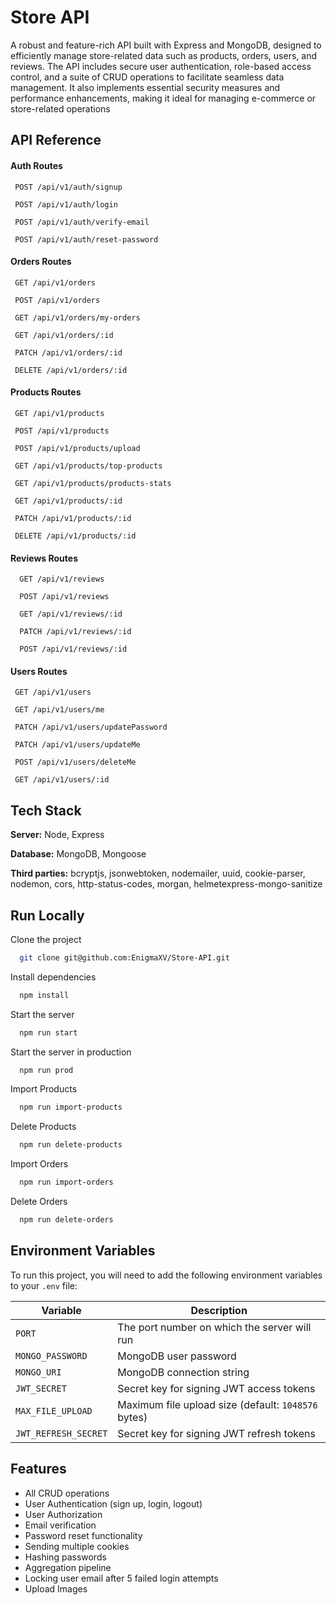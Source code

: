 # Store API

A robust and feature-rich API built with Express and MongoDB, designed to efficiently manage store-related data such as products, orders, users, and reviews. The API includes secure user authentication, role-based access control, and a suite of CRUD operations to facilitate seamless data management. It also implements essential security measures and performance enhancements, making it ideal for managing e-commerce or store-related operations

## API Reference

#### Auth Routes

```http
 POST /api/v1/auth/signup
```

```http
 POST /api/v1/auth/login
```

```http
 POST /api/v1/auth/verify-email
```

```http
 POST /api/v1/auth/reset-password
```

#### Orders Routes

```http
 GET /api/v1/orders
```

```http
 POST /api/v1/orders
```

```http
 GET /api/v1/orders/my-orders
```

```http
 GET /api/v1/orders/:id
```

```http
 PATCH /api/v1/orders/:id
```

```http
 DELETE /api/v1/orders/:id
```

#### Products Routes

```http
 GET /api/v1/products
```

```http
 POST /api/v1/products
```

```http
 POST /api/v1/products/upload
```

```http
 GET /api/v1/products/top-products
```

```http
 GET /api/v1/products/products-stats
```

```http
 GET /api/v1/products/:id
```

```http
 PATCH /api/v1/products/:id
```

```http
 DELETE /api/v1/products/:id
```

#### Reviews Routes

```http
  GET /api/v1/reviews
```

```http
  POST /api/v1/reviews
```

```http
  GET /api/v1/reviews/:id
```

```http
  PATCH /api/v1/reviews/:id
```

```http
  POST /api/v1/reviews/:id
```

#### Users Routes

```http
 GET /api/v1/users
```

```http
 GET /api/v1/users/me
```

```http
 PATCH /api/v1/users/updatePassword
```

```http
 PATCH /api/v1/users/updateMe
```

```http
 POST /api/v1/users/deleteMe
```

```http
 GET /api/v1/users/:id
```

## Tech Stack

**Server:** Node, Express

**Database:** MongoDB, Mongoose

**Third parties:** bcryptjs, jsonwebtoken, nodemailer, uuid, cookie-parser, nodemon, cors, http-status-codes, morgan, helmetexpress-mongo-sanitize

## Run Locally

Clone the project

```bash
  git clone git@github.com:EnigmaXV/Store-API.git
```

Install dependencies

```bash
  npm install
```

Start the server

```bash
  npm run start
```

Start the server in production

```bash
  npm run prod
```

Import Products

```bash
  npm run import-products
```

Delete Products

```bash
  npm run delete-products
```

Import Orders

```bash
  npm run import-orders
```

Delete Orders

```bash
  npm run delete-orders
```

## Environment Variables

To run this project, you will need to add the following environment variables to your `.env` file:

| Variable             | Description                                         |
| -------------------- | --------------------------------------------------- |
| `PORT`               | The port number on which the server will run        |
| `MONGO_PASSWORD`     | MongoDB user password                               |
| `MONGO_URI`          | MongoDB connection string                           |
| `JWT_SECRET`         | Secret key for signing JWT access tokens            |
| `MAX_FILE_UPLOAD`    | Maximum file upload size (default: `1048576` bytes) |
| `JWT_REFRESH_SECRET` | Secret key for signing JWT refresh tokens           |

## Features

- All CRUD operations
- User Authentication (sign up, login, logout)
- User Authorization
- Email verification
- Password reset functionality
- Sending multiple cookies
- Hashing passwords
- Aggregation pipeline
- Locking user email after 5 failed login attempts
- Upload Images
